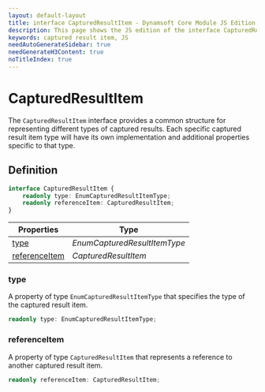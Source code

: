 ```yaml
---
layout: default-layout
title: interface CapturedResultItem - Dynamsoft Core Module JS Edition API Reference
description: This page shows the JS edition of the interface CapturedResultItem in Dynamsoft Core Module.
keywords: captured result item, JS
needAutoGenerateSidebar: true
needGenerateH3Content: true
noTitleIndex: true
---
```


# CapturedResultItem

The `CapturedResultItem` interface provides a common structure for representing different types of captured results. Each specific captured result item type will have its own implementation and additional properties specific to that type.

## Definition

```typescript
interface CapturedResultItem {
    readonly type: EnumCapturedResultItemType;
    readonly referenceItem: CapturedResultItem;
}
```



| Properties                         | Type                          |
| ---------------------------------- | ----------------------------- |
| [type](#type)                    | *EnumCapturedResultItemType*  |
| [referenceItem](#referenceitem)  | *CapturedResultItem*          |

### type

A property of type `EnumCapturedResultItemType` that specifies the type of the captured result item.

```typescript
readonly type: EnumCapturedResultItemType;
```

### referenceItem

A property of type `CapturedResultItem` that represents a reference to another captured result item.

```typescript
readonly referenceItem: CapturedResultItem;
```